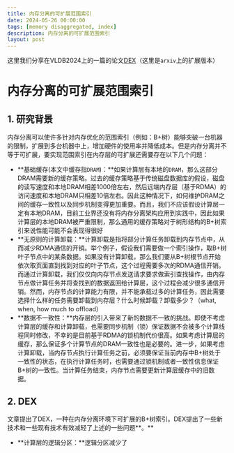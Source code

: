 ```yaml
---
title: 内存分离的可扩展范围索引
date: 2024-05-26 00:00:00
tags: [memory disaggregated, index]
description: 内存分离的可扩展范围索引
layout: post
---
```


这里我们分享在VLDB2024上的一篇的论文[DEX](https://arxiv.org/abs/2405.14502)（这里是`arxiv`上的扩展版本）

# 内存分离的可扩展范围索引

## 1. 研究背景

​	内存分离可以使许多针对内存优化的范围索引（例如：B+树）能够突破一台机器的限制，扩展到多台机器中上，增加硬件的使用率并降低成本。但是内存分离并不等于可扩展，要实现范围索引在内存层的可扩展还需要存在以下几个问题：

- **基础缓存(本文中缓存指`DRAM`)：**如果计算层有本地的`DRAM`，那么这部分DRAM需要新的缓存策略。过去的缓存策略基于传统磁盘数据库的假设，磁盘的读写速度和本地DRAM相差1000倍左右，然后远端内存层（基于RDMA）的访问速度和本地DRAM只相差10倍左右。因此这种情况下，如何维护DRAM之间的缓存一致性以及同步机制变得更加重要。而且，我们不应该假设计算层一定有本地DRAM，目前工业界还没有将内存分离架构应用到实践中，因此如果计算层的本地DRAM被严重限制，那么通用的缓存策略对于树形结构的B+树索引来说性能可能不会表现得很好
- **无原则的计算卸载：**计算卸载是指将部分计算任务卸载到内存节点中，从而减少RDMA通信的开销。举个例子，假设我们需要做一个索引操作，取B+树叶子节点中的某条数据。如果没有计算卸载，那么我们要从B+树根节点开始依次取页面直到找到对应的叶子节点，这个过程需要多次的RDMA通信开销。而通过计算卸载，我们仅仅向内存节点发送请求要求做索引查找操作，由内存节点做计算任务并将查找到的数据返回给计算层，这个过程会减少很多通信开销。然而，内存节点的计算能力有限，并不能承载过多的计算任务，因此需要选择什么样的任务需要卸载到内存层？什么时候卸载？卸载多少？（what, when, how much to offload）
- **数据不一致性：**内存层的引入带来了新的数据不一致的挑战。即使不考虑计算层的缓存和计算卸载，也需要同步机制（锁）保证数据不会被多个计算线程同时修改，不幸的是目前基于RDMA的锁机制代价很高。如果考虑计算层的缓存，那么保证多个计算节点的DRAM一致性也是必要的。进一步，如果考虑计算卸载，当内存节点执行计算任务之前，必须要保证当前内存中B+树处于一致性的状态，在执行计算任务时，也需要通过锁机制或者一致性信息保证B+树的一致性。当计算任务结束，内存节点需要更新计算层缓存中的旧数据。

## 2. DEX

文章提出了DEX，一种在内存分离环境下可扩展的B+树索引。DEX提出了一些新技术和一些现有技术有效减轻了上述的一些问题**。**

- **计算层的逻辑分区：**逻辑分区减少了

